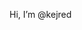 Hi, I’m @kejred

<!---
kejred/kejred is a ✨ special ✨ repository because its `README.md` (this file) appears on your GitHub profile.
You can click the Preview link to take a look at your changes.
--->
